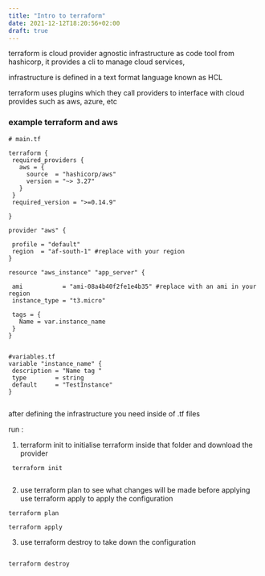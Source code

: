 ```yaml
---
title: "Intro to terraform"
date: 2021-12-12T18:20:56+02:00
draft: true
---
```


terraform is cloud provider agnostic infrastructure as code tool from hashicorp, it provides a cli to manage cloud services, 

infrastructure is defined in a text format language known as HCL

terraform uses plugins which they call providers to interface with cloud provides such as aws, azure, etc

### example terraform and aws
 ```
 # main.tf
 
terraform {
  required_providers {
    aws = {
      source  = "hashicorp/aws"
      version = "~> 3.27"
    }
  }
  required_version = ">=0.14.9"

}

provider "aws" {

  profile = "default"
  region  = "af-south-1" #replace with your region
}

resource "aws_instance" "app_server" {

  ami           = "ami-08a4b40f2fe1e4b35" #replace with an ami in your region
  instance_type = "t3.micro"

  tags = {
    Name = var.instance_name
  }
}


 ```
 
 ```
#variables.tf 
variable "instance_name" {
  description = "Name tag "
  type        = string
  default     = "TestInstance"
}


 ```



after defining the infrastructure you need inside of .tf files

run :

1. terraform init
to initialise terraform inside that folder and download the provider

```
 terraform init
 
```
2. use terraform plan to see what changes will be made before applying
use terraform apply to apply the configuration

 ```
 terraform plan
 
 terraform apply

```

3. use terraform destroy to take down the configuration

```

terraform destroy
```

